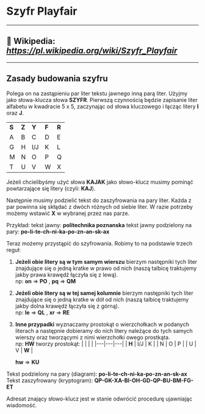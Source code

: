 # Szyfr Playfair

---
## :book: Wikipedia: *https://pl.wikipedia.org/wiki/Szyfr_Playfair*

---
## Zasady budowania szyfru
Polega on na zastąpieniu par liter tekstu jawnego inną parą liter. Użyjmy jako słowa-klucza słowa **SZYFR**. Pierwszą czynnością będzie zapisanie liter alfabetu w kwadracie 5 x 5, zaczynając od słowa kluczowego i łącząc litery **I** oraz **J**.

|   |   |     |   |   |
|---|---|---  |---|---|
| **S** | **Z** | **Y** | **F** | **R** |
| A | B | C   | D | E |
| G | H | I/J | K | L |
| M | N | O   | P | Q |
| T | U | V   | W | X |

Jeżeli chcielibyśmy użyć słowa **KAJAK** jako słowo-klucz musimy pominąć powtarzające się litery (czyli: **KAJ**).

Następnie musimy podzielić tekst do zaszyfrowania na pary liter. Każda z par powinna się skłądać z dwóch różnych od siebie liter. W razie potrzeby możemy wstawić **X** w wybranej przez nas parze.

Przykład:
tekst jawny: **politechnika poznanska**
tekst jawny podzielony na pary: **po-li-te-ch-ni-ka-po-zn-an-sk-ax**

Teraz możemy przystąpić do szyfrowania. Robimy to na podstawie trzech reguł:
1. **Jeżeli obie litery są w tym samym wierszu**
    bierzym następniki tych liter znajdujące się o jedną kratke w prawo od nich (naszą talbicę traktujemy jakby prawa krawędź łączyła się z lewą).<br> 
    np: **on** => **PO** , **pq** => **QM**
    <br>
2. **Jeżeli obie litery są w tej samej kolumnie** 
    bierzym następniki tych liter znajdujące się o jedną kratke w dół od nich (naszą talbicę traktujemy jakby dolna krawędź łączyła się z górną).<br> 
    np: **le** => **QL** , **xr** => **RE**
    <br>
3. **Inne przypadki**
    wyznaczamy prostokąt o wierzchołkach w podanych literach a następnie dobieramy do nich litery należące do tych samych wierszy oraz tworzącymi z nimi wierzchołki    owego prostkąta.<br> 
    np: **HW** tworzy prostokąt:
    |   |   |   |
    |---|---|---|
    | **H** | I/J | K |
    | N | O | P |
    | U | V | **W** |
    
    **hw** => **KU**
    <br> 

Tekst podzielony na pary (diagram): **po-li-te-ch-ni-ka-po-zn-an-sk-ax**<br> 
Tekst zaszyfrowany (kryptogram): **QP-GK-XA-BI-OH-GD-QP-BU-BM-FG-ET**

Adresat znający słowo-klucz jest w stanie odwrócić procedurę ujawniając wiadomość.
